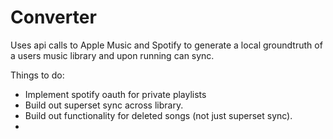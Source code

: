 # Converter
Uses api calls to Apple Music and Spotify to generate a local groundtruth of a users music library and upon running can sync. 

Things to do: 
- Implement spotify oauth for private playlists
- Build out superset sync across library. 
- Build out functionality for deleted songs (not just superset sync).
- 

